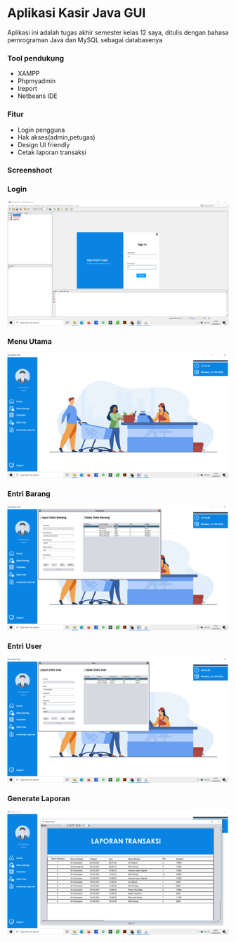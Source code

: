 # Aplikasi Kasir Java GUI

Aplikasi ini adalah tugas akhir semester kelas 12 saya, ditulis dengan bahasa pemrograman Java dan MySQL sebagai databasenya

### Tool pendukung
* XAMPP
* Phpmyadmin
* Ireport
* Netbeans IDE

### Fitur
* Login pengguna 
* Hak akses(admin,petugas)
* Design UI friendly 
* Cetak laporan transaksi

### Screenshoot

### Login
![login img](/preview/picture%20(1).png)

### Menu Utama
![menu utama img](/preview/picture%20(2).png)

### Entri Barang
![entri barang img](/preview/picture%20(3).png)

### Entri User
![entri user img](/preview/picture%20(5).png)

### Generate Laporan
![generate laporan img](/preview/picture%20(6).png)
